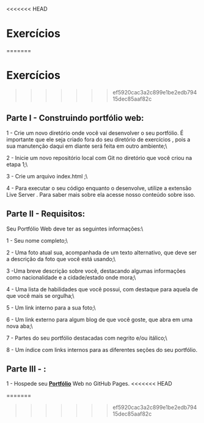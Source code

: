 <<<<<<< HEAD
# Exercícios
=======
 # Exercícios
>>>>>>> ef5920cac3a2c899e1be2edb79415dec85aaf82c

## Parte I - Construindo portfólio web:


1 - Crie um novo diretório onde você vai desenvolver o seu portfólio. É importante que ele seja criado fora do seu diretório de exercícios , pois a sua manutenção daqui em diante será feita em outro ambiente;\

2 - Inicie um novo repositório local com Git no diretório que você criou na etapa 1;\

3 - Crie um arquivo index.html ;\

4 - Para executar o seu código enquanto o desenvolve, utilize a extensão Live Server . Para saber mais sobre ela acesse nosso conteúdo sobre isso.


## Parte II - Requisitos:

Seu Portfólio Web deve ter as seguintes informações:\

1 - Seu nome completo;\

2 - Uma foto atual sua, acompanhada de um texto alternativo, que deve ser a descrição da foto que você está usando;\

3 -Uma breve descrição sobre você, destacando algumas informações como nacionalidade e a cidade/estado onde mora;\

4 - Uma lista de habilidades que você possui, com destaque para aquela de que você mais se orgulha;\

5 - Um link interno para a sua foto;\

6 - Um link externo para algum blog de que você goste, que abra em uma nova aba;\

7 - Partes do seu portfólio destacadas com negrito e/ou itálico;\

8 - Um índice com links internos para as diferentes seções do seu portfólio.

## Parte III - :


1 - Hospede seu __[Portfólio](https://lucaslimape.github.io/)__ Web no GitHub Pages.
<<<<<<< HEAD


=======
>>>>>>> ef5920cac3a2c899e1be2edb79415dec85aaf82c
